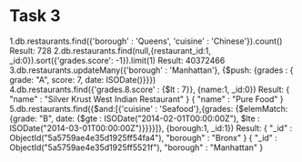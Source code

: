 # Task 3

1.db.restaurants.find({'borough' : 'Queens', 'cuisine' : 'Chinese'}).count()
  Result: 728
2.db.restaurants.find(null,{restaurant_id:1, _id:0}).sort({'grades.score': -1}).limit(1)
  Result: 40372466
3.db.restaurants.updateMany({'borough' : 'Manhattan'}, {$push: {grades : { grade: "A", score: 7, date: ISODate()}}})
4.db.restaurants.find({'grades.8.score' : {$lt : 7}}, {name:1, _id:0})
  Result: { "name" : "Silver Krust West Indian Restaurant" }
          { "name" : "Pure Food" }
5.db.restaurants.find({$and:[{'cuisine' : 'Seafood'},{grades: {$elemMatch: {grade: "B", date: {$gte : ISODate("2014-02-01T00:00:00Z"),  $lte : ISODate("2014-03-01T00:00:00Z")}}}}]}, {borough:1, _id:1})
  Result:
  { "_id" : ObjectId("5a5759ae4e35d1925ff54fa4"), "borough" : "Bronx" }
  { "_id" : ObjectId("5a5759ae4e35d1925ff5521f"), "borough" : "Manhattan" }
